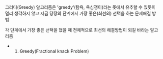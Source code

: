 그리디(Greedy) 알고리즘은 'greedy'(탐욕, 욕심쟁이)라는 뜻에서 유추할 수 있듯이 멀리 생각하지 않고 지금 당장의 단계에서 가장 좋은(최선의) 선택을 하는 문제해결 방법   
   
각 단계에서 가장 좋은 선택을 했을 때 전체적으로 최선의 해결방법이 되길 바라는 알고리즘   
   
- 1. Greedy(Fractional knack Problem)



